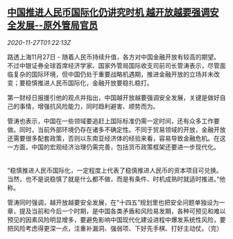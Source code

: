 <!--1606440194000-->
[中国推进人民币国际化仍讲究时机 越开放越要强调安全发展--原外管局官员](https://cn.reuters.com/article/china-yuan-1127-fri-idCNKBS287032)
------

<div><i>2020-11-27T01:22:13Z</i></div><p>路透上海11月27日 - 随着人民币持续升值，各方对中国金融开放有较高的期望。不过中银证券全球首席经济学家、国家外管局国际收支司前司长管涛表示，尽管面临复杂的国际环境，但中国仍处于重要战略机遇期，推进金融开放的立场并未改变；要稳慎推进人民币国际化，金融开放要稳扎稳打。</p><p>第一财经日报援引他的观点并指出，中国越开放越要强调安全发展，关键是做好自己的事情，增强抗风险能力，同时趋利避害、顺势而为。</p><p>管涛也表示，中国在一些领域要追赶上国际标准仍需一定时间，还有众多工作要做。同时，当前外部环境仍存在诸多不确定性。不同于贸易领域的开放，金融开放还需要很多配套政策，否则以东南亚经济体的经验来看，容易导致金融危机。在这一方面，中国的宏观经济治理仍需完善，包括货币政策框架还要进一步现代化。 　</p><p>“稳慎推进人民币国际化，一定程度上代表了稳慎推进人民币的资本项目可兑换。当然，也不是说稳慎了就是什么都不做，而是有条件、时机成熟时就适时推进。”他称。 　</p><p>管涛同时强调，越开放越要安全发展，在“十四五”规划里也把安全问题单独设为一章，提及当前和今后一个时期，是中国各类矛盾和风险易发期，各种可预见和难以预见的因素风险明显增多，要避免影响中国现代化建设进程中爆发系统性风险，要把风险考虑得更深一点，注重补漏洞、强弱项、下好先手棋、打好主动仗。（完）</p>
